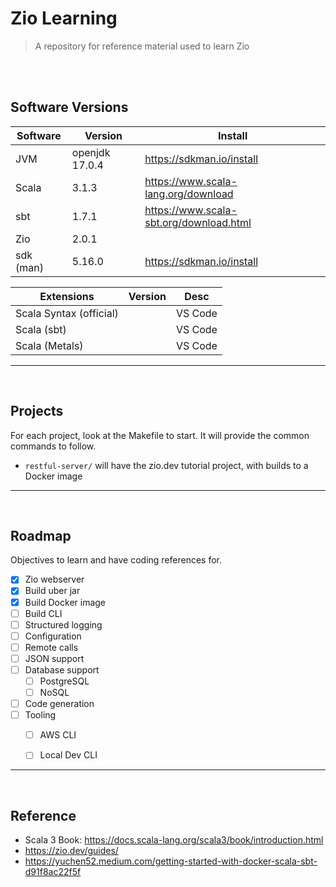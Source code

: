 # Zio Learning
> A repository for reference material used to learn Zio 

<br><br>

## Software Versions

| Software  | Version        | Install                                 |
|-----------|----------------|-----------------------------------------|
| JVM       | openjdk 17.0.4 | https://sdkman.io/install               |
| Scala     | 3.1.3          | https://www.scala-lang.org/download     |
| sbt       | 1.7.1          | https://www.scala-sbt.org/download.html |
| Zio       | 2.0.1          |                                         |
| sdk (man) | 5.16.0         | https://sdkman.io/install               |


| Extensions              | Version | Desc    |
|-------------------------|---------|---------|
| Scala Syntax (official) |         | VS Code |
| Scala (sbt)             |         | VS Code |
| Scala (Metals)          |         | VS Code |

<hr><br>

## Projects

For each project, look at the Makefile to start. It will provide the common commands to follow.

- `restful-server/` will have the zio.dev tutorial project, with builds to a Docker image
<hr><br>

## Roadmap

Objectives to learn and have coding references for. 

- [x] Zio webserver
- [x] Build uber jar
- [x] Build Docker image 
- [ ] Build CLI 
- [ ] Structured logging
- [ ] Configuration
- [ ] Remote calls
- [ ] JSON support 
- [ ] Database support
    - [ ] PostgreSQL
    - [ ] NoSQL
- [ ] Code generation  
- [ ] Tooling
    - [ ] AWS CLI
    - [ ] Local Dev CLI


<hr><br>

## Reference
- Scala 3 Book: https://docs.scala-lang.org/scala3/book/introduction.html
- https://zio.dev/guides/
- https://yuchen52.medium.com/getting-started-with-docker-scala-sbt-d91f8ac22f5f
